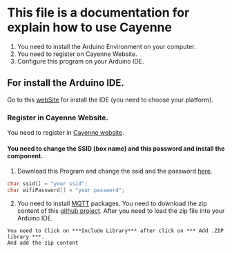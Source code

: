 # This file is a documentation for explain how to use Cayenne

1. You need to install the Arduino Environment on your computer.
2. You need to register on Cayenne Website.
3. Configure this program on your Arduino IDE.

## For install the Arduino IDE.
Go to this [webSite](https://www.arduino.cc/en/main/Ssoftware) for install the IDE (you need to choose your platform).

### Register in Cayenne Website.
You need to register in [Cayenne website](https://cayenne.mydevices.com).

#### You need to change the SSID (box name) and this password and install the component.
1. Download this Program and change the ssid and the password [here](ESP8266-Projet.ino).
``` C
char ssid[] = "your ssid";
char wifiPassword[] = "your password";
```
 
2. You need to install [MQTT](https://fr.wikipedia.org/wiki/MQTT) packages.
You need to download the zip content of this [github project](https://github.com/myDevicesIoT/Cayenne-MQTT-ESP8266).
After you need to load the zip file into your Arduino IDE.
```
You need to Click on ***Include Library*** after click on *** Add .ZIP library ***.
And add the zip content

```


